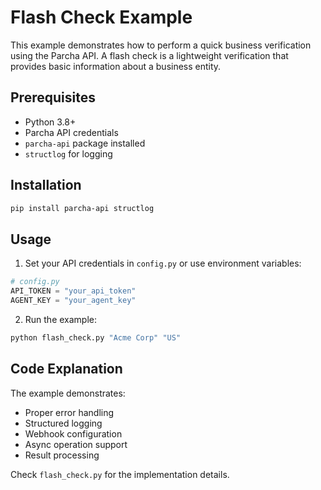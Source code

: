 # Flash Check Example

This example demonstrates how to perform a quick business verification using the Parcha API. A flash check is a lightweight verification that provides basic information about a business entity.

## Prerequisites

- Python 3.8+
- Parcha API credentials
- `parcha-api` package installed
- `structlog` for logging

## Installation

```bash
pip install parcha-api structlog
```

## Usage

1. Set your API credentials in `config.py` or use environment variables:

```python
# config.py
API_TOKEN = "your_api_token"
AGENT_KEY = "your_agent_key"
```

2. Run the example:

```bash
python flash_check.py "Acme Corp" "US"
```

## Code Explanation

The example demonstrates:
- Proper error handling
- Structured logging
- Webhook configuration
- Async operation support
- Result processing

Check `flash_check.py` for the implementation details.
